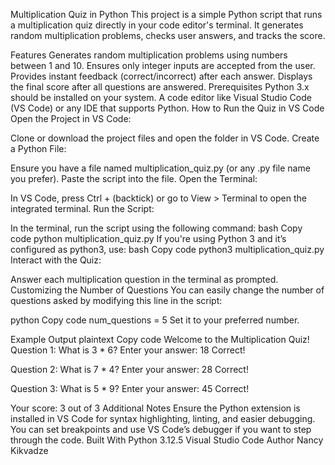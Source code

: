 Multiplication Quiz in Python
This project is a simple Python script that runs a multiplication quiz directly in your code editor's terminal. It generates random multiplication problems, checks user answers, and tracks the score.

Features
Generates random multiplication problems using numbers between 1 and 10.
Ensures only integer inputs are accepted from the user.
Provides instant feedback (correct/incorrect) after each answer.
Displays the final score after all questions are answered.
Prerequisites
Python 3.x should be installed on your system.
A code editor like Visual Studio Code (VS Code) or any IDE that supports Python.
How to Run the Quiz in VS Code
Open the Project in VS Code:

Clone or download the project files and open the folder in VS Code.
Create a Python File:

Ensure you have a file named multiplication_quiz.py (or any .py file name you prefer).
Paste the script into the file.
Open the Terminal:

In VS Code, press Ctrl + (backtick) or go to View > Terminal to open the integrated terminal.
Run the Script:

In the terminal, run the script using the following command:
bash
Copy code
python multiplication_quiz.py
If you're using Python 3 and it’s configured as python3, use:
bash
Copy code
python3 multiplication_quiz.py
Interact with the Quiz:

Answer each multiplication question in the terminal as prompted.
Customizing the Number of Questions
You can easily change the number of questions asked by modifying this line in the script:

python
Copy code
num_questions = 5
Set it to your preferred number.

Example Output
plaintext
Copy code
Welcome to the Multiplication Quiz!
Question 1:
What is 3 * 6?
Enter your answer: 18
Correct!

Question 2:
What is 7 * 4?
Enter your answer: 28
Correct!

Question 3:
What is 5 * 9?
Enter your answer: 45
Correct!

Your score: 3 out of 3
Additional Notes
Ensure the Python extension is installed in VS Code for syntax highlighting, linting, and easier debugging.
You can set breakpoints and use VS Code’s debugger if you want to step through the code.
Built With
Python 3.12.5
Visual Studio Code
Author
Nancy Kikvadze